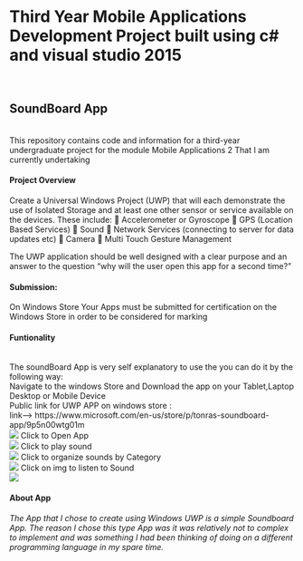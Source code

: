 <h1>Third Year Mobile Applications Development Project built using c# and visual studio 2015 </h1>
<br> 
<h2>SoundBoard App</h2>
<br>
This repository contains code and information for a third-year undergraduate project for the module Mobile Applications 2 
That I am currently undertaking
<br>
<h4><b>Project Overview</b></h4> 

Create a Universal Windows Project (UWP) that will each demonstrate the use of Isolated Storage
and at least one other sensor or service available on the devices. These include:
 Accelerometer or Gyroscope
 GPS (Location Based Services)
 Sound
 Network Services (connecting to server for data updates etc)
 Camera
 Multi Touch Gesture Management

The UWP application should be well designed with a clear purpose and an answer to the question
“why will the user open this app for a second time?”

<h4>Submission:</h4>
On Windows Store
Your Apps must be submitted for certification on the Windows Store in order to be considered for marking

<h4>Funtionality</h4>
<br>The soundBoard App is very self explanatory to use the you can do it by the following way:
<br>Navigate to the windows Store and Download the app on your Tablet,Laptop Desktop or Mobile Device
<br>Public link for UWP APP on windows store :<br>link--> https://www.microsoft.com/en-us/store/p/tonras-soundboard-app/9p5n00wtg01m
<br><img src="https://cloud.githubusercontent.com/assets/12545290/24752693/f767c020-1ac6-11e7-82e9-18bf41483152.png"></img>
Click to Open App
<br><img src="https://cloud.githubusercontent.com/assets/12545290/24755142/f55b404a-1ad0-11e7-8f33-066dac9866cd.png"></img>
Click to play sound 
<br><img src="https://cloud.githubusercontent.com/assets/12545290/24755218/3a9c6e36-1ad1-11e7-9683-d52264fb08c6.png"></img>
Click to organize sounds by Category
<br><img src="https://cloud.githubusercontent.com/assets/12545290/24755302/8ac81df6-1ad1-11e7-9194-7f4b6402e16c.png"></img>
Click on img to listen to Sound
<br><img src="https://cloud.githubusercontent.com/assets/12545290/24755372/da883dbc-1ad1-11e7-965b-c01c7e6fe56d.png"></img>
<h4>About App</h4>
<p><i>The App that I chose to create using Windows UWP is a simple Soundboard App. 
The reason I chose this type App was it was relatively not to complex to implement and was something I had been thinking of doing on a different programming language in my spare time.</i></p>
